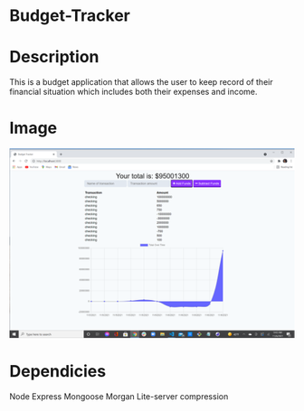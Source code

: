 # Budget-Tracker
# Description
This is a budget application that allows the user to keep record of their financial situation which includes both their expenses and income.

# Image
<img src="public/assets/images/budg.png">


# Dependicies
Node
Express
Mongoose
Morgan
Lite-server
compression

